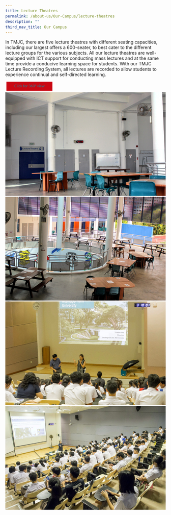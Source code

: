 ```yaml
---
title: Lecture Theatres
permalink: /about-us/Our-Campus/lecture-theatres
description: ""
third_nav_title: Our Campus
---
```

In TMJC, there are five lecture theatres with different seating capacities,  including our largest offers a 600-seater, to best cater to the different lecture groups for the various subjects. All our lecture theatres are well-equipped with ICT support for conducting mass lectures and at the same time provide a conducive learning space for students. With our TMJC Lecture Recording System, all lectures are recorded to allow students to experience continual and self-directed learning.



<a href="https://teliportme.com/view/1835944?utm_medium=android&utm_source=share-panorama">
<img src="/images/click%20here.png"  
     style="width:30%">
	


<img src="/images/LT1.jpeg">

<img src="/images/LT2.jpeg">

<img src="/images/LT3.jpeg">
	
<img src="/images/LT4.jpeg">